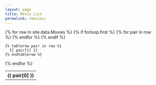 ```yaml
---
layout: page
title: Movie List
permalink: /movies/
---
```


<table class="table table-condensed table-bordered">
  {% for row in site.data.Movies %}
    {% if forloop.first %}
    <tr>
      {% for pair in row %}
        <th>{{ pair[0] }}</th>
      {% endfor %}
    </tr>
    {% endif %}

    {% tablerow pair in row %}
      {{ pair[1] }}
    {% endtablerow %}
  {% endfor %}
</table>